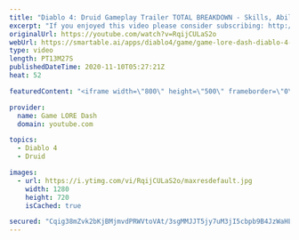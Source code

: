 ```yaml
---
title: "Diablo 4: Druid Gameplay Trailer TOTAL BREAKDOWN - Skills, Abilities, Locations, Items & MORE!"
excerpt: "If you enjoyed this video please consider subscribing: http://bit.ly/2D9NKHK Diablo Lore Books: https://www.amazon.com/shop/gameloredash?"
originalUrl: https://youtube.com/watch?v=RqijCULaS2o
webUrl: https://smartable.ai/apps/diablo4/game/game-lore-dash-diablo-4-druid-gameplay-trailer-total-breakdown-skills-abilities-locations-items-more/
type: video
length: PT13M27S
publishedDateTime: 2020-11-10T05:27:21Z
heat: 52

featuredContent: "<iframe width=\"800\" height=\"500\" frameborder=\"0\" src=\"https://www.youtube.com/embed/RqijCULaS2o\" allow=\"accelerometer; autoplay; encrypted-media; gyroscope; picture-in-picture\" allowfullscreen></iframe>"

provider:
  name: Game LORE Dash
  domain: youtube.com

topics:
  - Diablo 4
  - Druid

images:
  - url: https://i.ytimg.com/vi/RqijCULaS2o/maxresdefault.jpg
    width: 1280
    height: 720
    isCached: true

secured: "Cqig38mZvk2bKjBMjmvdPRWVtoVAt/3sgMMJJT5jy7uM3jI5cbpb9B4JzWaHLfKNLJbu437xFj4dexRn0jAk0/nTkqf1e/lWzFev9KriiSUjK4i+Zrl0P4Sm1OB50zAsCtgBP3PrcF6uPUIMhyKmmG3ZNXR7TMSdQvY0RNsxwYaphfh+QhYUwHWEB4G4soXOF+XyEZk9+gPOdrG+ZJPWa2DimyzIJcXpjE4qHx1+fxHmvOf6mvaQN1Xz91KWZ1J8uEupLRUX4wngHChv4oyUnGSMfXlY+mJ+GOZ6DXSkP+eCbQzGAKYRninqezi4SvGiwMZyNfWwyKe+RjpkkOQ/9FwMxChX8u/3hRQWmw4Sc98cGXv3rskwnG4bwTx/rngwSQHCSoHelvoGMQBYK9B6iwnojVx/NJWAs0HTQMFgk64=;9c+yK8LWdDcMdWhOJXZI4g=="
---
```



